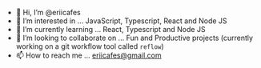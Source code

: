 - 👋 Hi, I’m @eriicafes
- 👀 I’m interested in ... JavaScript, Typescript, React and Node JS
- 🌱 I’m currently learning ... React, Typescript and Node JS
- 💞️ I’m looking to collaborate on ... Fun and Productive projects (currently working on a git workflow tool called `reflow`)
- 📫 How to reach me ... eriicafes@gmail.com

<!---
eriicafes/eriicafes is a ✨ special ✨ repository because its `README.md` (this file) appears on your GitHub profile.
You can click the Preview link to take a look at your changes.
--->
